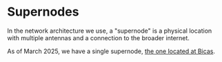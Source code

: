 # Supernodes

In the network architecture we use, a "supernode" is a physical location with multiple antennas and a connection to the broader internet.

As of March 2025, we have a single supernode, [the one located at Bicas](bicas.md).
